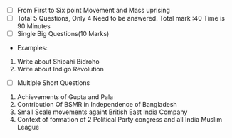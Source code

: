  - [ ] From First to Six point Movement and Mass uprising  
 - [ ] Total 5 Questions, Only 4 Need to be answered. Total mark :40 Time is 90 Minutes
 - [ ] Single Big Questions(10 Marks)
 - Examples:
 1. Write about Shipahi Bidroho
 2. Write about Indigo Revolution
 - [ ] Multiple Short Questions
 1. Achievements of Gupta and Pala
 2. Contribution Of BSMR in Independence of Bangladesh
 3. Small Scale movements againt British East India Company
 4. Context of formation of 2 Political Party congress and all India Muslim League